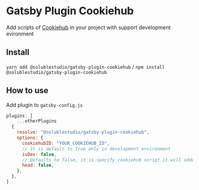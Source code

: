 # Gatsby Plugin Cookiehub

Add scripts of [Cookiehub](https://www.cookiehub.com/) in your project with support development evironment

## Install

`yarn add @solublestudio/gatsby-plugin-cookiehub` / `npm install @solublestudio/gatsby-plugin-cookiehub`

## How to use

Add plugin to `gatsby-config.js`

```javascript
plugins: [
    ...otherPlugins
  {
    resolve: "@solublestudio/gatsby-plugin-cookiehub",
    options: {
      cookiehubID: "YOUR_COOKIEHUB_ID",
      // It is default to true only in development environment
      isDev: false,
      // Defaults to false, it is specify cookiehub script it will added in <head>
      head: false,
    },
  },
]
```

